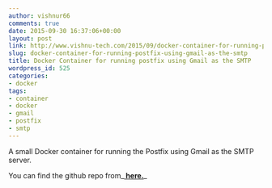 ```yaml
---
author: vishnur66
comments: true
date: 2015-09-30 16:37:06+00:00
layout: post
link: http://www.vishnu-tech.com/2015/09/docker-container-for-running-postfix-using-gmail-as-the-smtp/
slug: docker-container-for-running-postfix-using-gmail-as-the-smtp
title: Docker Container for running postfix using Gmail as the SMTP
wordpress_id: 525
categories:
- docker
tags:
- container
- docker
- gmail
- postfix
- smtp
---
```


A small Docker container for running the Postfix using Gmail as the SMTP server.  

You can find the github repo from_**[ here.](https://github.com/vishnudxb/docker-postfix-smtp)**_
